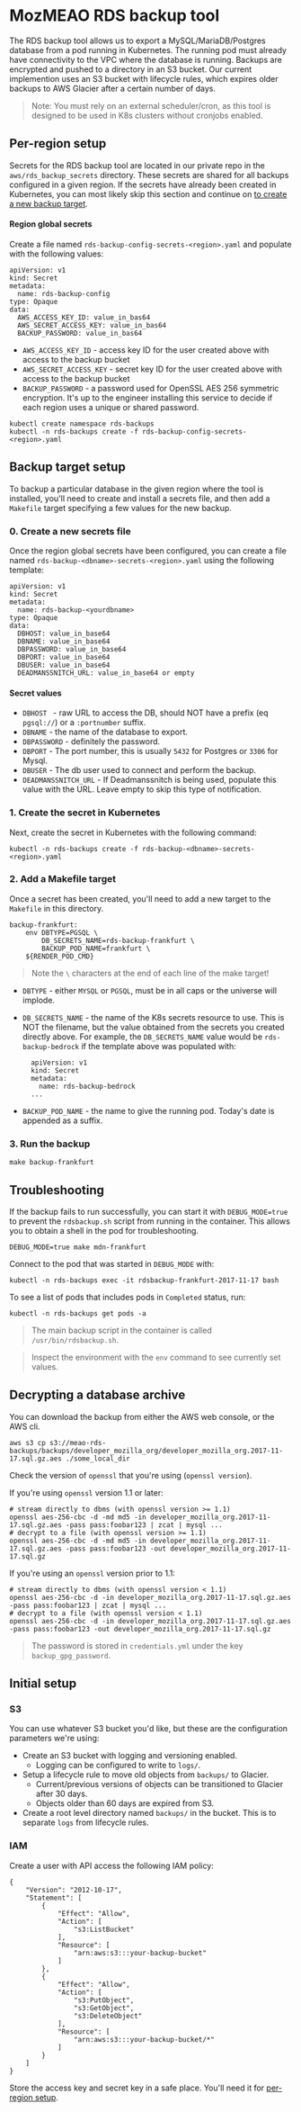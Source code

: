 # MozMEAO RDS backup tool

The RDS backup tool allows us to export a MySQL/MariaDB/Postgres database from a pod running in Kubernetes. The running pod must already have connectivity to the VPC where the database is running. Backups are encrypted and pushed to a directory in an S3 bucket. Our current implemention uses an S3 bucket with lifecycle rules, which expires older backups to AWS Glacier after a certain number of days.

> Note: You must rely on an external scheduler/cron, as this tool is designed to be used in K8s clusters without cronjobs enabled.

## <a name="per-region-setup"></a>Per-region setup

Secrets for the RDS backup tool are located in our private repo in the `aws/rds_backup_secrets` directory. These secrets are shared for all backups configured in a given region. If the secrets have already been created in Kubernetes, you can most likely skip this section and continue on [to create a new backup target](#backup-target-setup).

#### Region global secrets

Create a file named `rds-backup-config-secrets-<region>.yaml` and populate with the following values:

```
apiVersion: v1
kind: Secret
metadata:
  name: rds-backup-config
type: Opaque
data:
  AWS_ACCESS_KEY_ID: value_in_bas64
  AWS_SECRET_ACCESS_KEY: value_in_bas64
  BACKUP_PASSWORD: value_in_bas64
```

- `AWS_ACCESS_KEY_ID` - access key ID for the user created above with access to the backup bucket
- `AWS_SECRET_ACCESS_KEY` - secret key ID for the user created above with access to the backup bucket
- `BACKUP_PASSWORD` - a password used for OpenSSL AES 256 symmetric encryption. It's up to the engineer installing this service to decide if each region uses a unique or shared password.

```
kubectl create namespace rds-backups
kubectl -n rds-backups create -f rds-backup-config-secrets-<region>.yaml
```

## <a name="backup-target-setup"></a>Backup target setup

To backup a particular database in the given region where the tool is installed, you'll need to create and install a secrets file, and then add a `Makefile` target specifying a few values for the new backup.

### 0. Create a new secrets file

Once the region global secrets have been configured, you can create a file named `rds-backup-<dbname>-secrets-<region>.yaml` using the following template:

```
apiVersion: v1
kind: Secret
metadata:
  name: rds-backup-<yourdbname>
type: Opaque
data:
  DBHOST: value_in_base64
  DBNAME: value_in_base64
  DBPASSWORD: value_in_base64
  DBPORT: value_in_base64
  DBUSER: value_in_base64
  DEADMANSSNITCH_URL: value_in_base64 or empty
```

#### Secret values

- `DBHOST ` - raw URL to access the DB, should NOT have a prefix (eq `pgsql://`) or a `:portnumber` suffix.
- `DBNAME` - the name of the database to export.
- `DBPASSWORD` - definitely the password.
- `DBPORT` - The port number, this is usually `5432` for Postgres or `3306` for Mysql.
- `DBUSER` - The db user used to connect and perform the backup.
- `DEADMANSSNITCH_URL` - If Deadmanssnitch is being used, populate this value with the URL. Leave empty to skip this type of notification.

### 1. Create the secret in Kubernetes

Next, create the secret in Kubernetes with the following command:

```
kubectl -n rds-backups create -f rds-backup-<dbname>-secrets-<region>.yaml
```

### 2. Add a Makefile target

Once a secret has been created, you'll need to add a new target to the `Makefile` in this directory.

```
backup-frankfurt:
    env DBTYPE=PGSQL \
        DB_SECRETS_NAME=rds-backup-frankfurt \
        BACKUP_POD_NAME=frankfurt \
    ${RENDER_POD_CMD}

```

> Note the `\` characters at the end of each line of the make target!

- `DBTYPE` - either `MYSQL` or `PGSQL`, must be in all caps or the universe will implode.
- `DB_SECRETS_NAME` - the name of the K8s secrets resource to use. This is NOT the filename, but the value obtained from the secrets you created directly above. For example, the `DB_SECRETS_NAME` value would be `rds-backup-bedrock` if the template above was populated with:

        apiVersion: v1
        kind: Secret
        metadata:
          name: rds-backup-bedrock
        ...

- `BACKUP_POD_NAME` - the name to give the running pod. Today's date is appended as a suffix.

### 3. Run the backup

```
make backup-frankfurt
```

## Troubleshooting

If the backup fails to run successfully, you can start it with `DEBUG_MODE=true` to prevent the `rdsbackup.sh` script from running in the container. This
allows you to obtain a shell in the pod for troubleshooting.

```
DEBUG_MODE=true make mdn-frankfurt
```

Connect to the pod that was started in `DEBUG_MODE` with:

```
kubectl -n rds-backups exec -it rdsbackup-frankfurt-2017-11-17 bash
```

To see a list of pods that includes pods in `Completed` status, run:

```
kubectl -n rds-backups get pods -a
```

> The main backup script in the container is called `/usr/bin/rdsbackup.sh`.

> Inspect the environment with the `env` command to see currently set values.

## Decrypting a database archive

You can download the backup from either the AWS web console, or the AWS cli.

```
aws s3 cp s3://meao-rds-backups/backups/developer_mozilla_org/developer_mozilla_org.2017-11-17.sql.gz.aes ./some_local_dir
```

Check the version of `openssl` that you're using (`openssl version`).

If you're using `openssl` version 1.1 or later:

```
# stream directly to dbms (with openssl version >= 1.1)
openssl aes-256-cbc -d -md md5 -in developer_mozilla_org.2017-11-17.sql.gz.aes -pass pass:foobar123 | zcat | mysql ...
# decrypt to a file (with openssl version >= 1.1)
openssl aes-256-cbc -d -md md5 -in developer_mozilla_org.2017-11-17.sql.gz.aes -pass pass:foobar123 -out developer_mozilla_org.2017-11-17.sql.gz
```

If you're using an `openssl` version prior to 1.1:

```
# stream directly to dbms (with openssl version < 1.1)
openssl aes-256-cbc -d -in developer_mozilla_org.2017-11-17.sql.gz.aes -pass pass:foobar123 | zcat | mysql ...
# decrypt to a file (with openssl version < 1.1)
openssl aes-256-cbc -d -in developer_mozilla_org.2017-11-17.sql.gz.aes -pass pass:foobar123 -out developer_mozilla_org.2017-11-17.sql.gz
```

> The password is stored in `credentials.yml` under the key `backup_gpg_password`.

## Initial setup

### S3

You can use whatever S3 bucket you'd like, but these are the configuration parameters we're using:

- Create an S3 bucket with logging and versioning enabled.
    - Logging can be configured to write to `logs/`.
- Setup a lifecycle rule to move old objects from `backups/` to Glacier.
    - Current/previous versions of objects can be transitioned to Glacier after 30 days.
    - Objects older than 60 days are expired from S3.
- Create a root level directory named `backups/` in the bucket. This is to separate `logs` from lifecycle rules.

### IAM

Create a user with API access the following IAM policy:

```
{
    "Version": "2012-10-17",
    "Statement": [
        {
            "Effect": "Allow",
            "Action": [
                "s3:ListBucket"
            ],
            "Resource": [
                "arn:aws:s3:::your-backup-bucket"
            ]
        },
        {
            "Effect": "Allow",
            "Action": [
                "s3:PutObject",
                "s3:GetObject",
                "s3:DeleteObject"
            ],
            "Resource": [
                "arn:aws:s3:::your-backup-bucket/*"
            ]
        }
    ]
}
```

Store the access key and secret key in a safe place. You'll need it for [per-region setup](#per-region-setup).
